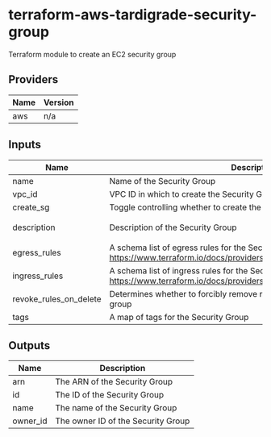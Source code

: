 # terraform-aws-tardigrade-security-group

Terraform module to create an EC2 security group


<!-- BEGIN TFDOCS -->
## Providers

| Name | Version |
|------|---------|
| aws | n/a |

## Inputs

| Name | Description | Type | Default | Required |
|------|-------------|------|---------|:-----:|
| name | Name of the Security Group | `string` | n/a | yes |
| vpc\_id | VPC ID in which to create the Security Group | `string` | n/a | yes |
| create\_sg | Toggle controlling whether to create the security group | `bool` | `true` | no |
| description | Description of the Security Group | `string` | `"Managed by Terraform"` | no |
| egress\_rules | A schema list of egress rules for the Security Group, see <https://www.terraform.io/docs/providers/aws/r/security_group.html#egress> | `list` | `[]` | no |
| ingress\_rules | A schema list of ingress rules for the Security Group, see <https://www.terraform.io/docs/providers/aws/r/security_group.html#ingress> | `list` | `[]` | no |
| revoke\_rules\_on\_delete | Determines whether to forcibly remove rules when destroying the security group | `string` | `false` | no |
| tags | A map of tags for the Security Group | `map(string)` | `{}` | no |

## Outputs

| Name | Description |
|------|-------------|
| arn | The ARN of the Security Group |
| id | The ID of the Security Group |
| name | The name of the Security Group |
| owner\_id | The owner ID of the Security Group |

<!-- END TFDOCS -->
